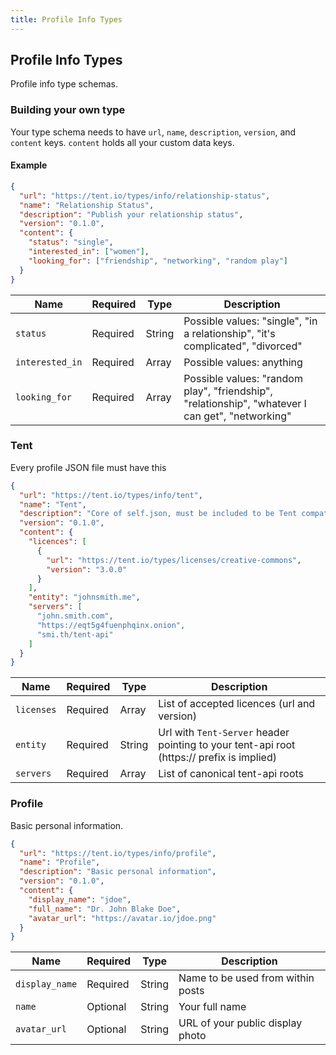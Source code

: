 ```yaml
---
title: Profile Info Types
---
```


## Profile Info Types

Profile info type schemas.

### Building your own type

Your type schema needs to have `url`, `name`, `description`, `version`, and `content` keys. `content` holds all your custom data keys.

#### Example
```json
{
  "url": "https://tent.io/types/info/relationship-status",
  "name": "Relationship Status",
  "description": "Publish your relationship status",
  "version": "0.1.0",
  "content": {
    "status": "single",
    "interested_in": ["women"],
    "looking_for": ["friendship", "networking", "random play"]
  }
}
```

| Name            | Required | Type   | Description      | 
| --------------- | -------- | ------ | ---------------- | 
| `status`				| Required | String | Possible values: "single", "in a relationship", "it's complicated", "divorced" |
| `interested_in` | Required | Array  | Possible values: anything |
| `looking_for`   | Required | Array  | Possible values: "random play", "friendship", "relationship", "whatever I can get", "networking" |

### Tent

Every profile JSON file must have this

```json
{
  "url": "https://tent.io/types/info/tent",
  "name": "Tent",
  "description": "Core of self.json, must be included to be Tent compatible",
  "version": "0.1.0",
  "content": {
    "licences": [
      {
        "url": "https://tent.io/types/licenses/creative-commons",
        "version": "3.0.0"
      }
    ],
    "entity": "johnsmith.me",
    "servers": [
      "john.smith.com",
      "https://eqt5g4fuenphqinx.onion",
      "smi.th/tent-api"
    ]
  }
}
```

| Name            | Required | Type   | Description      | 
| --------------- | -------- | ------ | ---------------- | 
| `licenses`			| Required | Array  | List of accepted licences (url and version) |
| `entity`				| Required | String | Url with `Tent-Server` header pointing to your tent-api root (https:// prefix is implied) |
| `servers`				| Required | Array  | List of canonical tent-api roots |

### Profile

Basic personal information.

```json
{
  "url": "https://tent.io/types/info/profile",
  "name": "Profile",
  "description": "Basic personal information",
  "version": "0.1.0",
  "content": {
    "display_name": "jdoe",
    "full_name": "Dr. John Blake Doe",
    "avatar_url": "https://avatar.io/jdoe.png"
  }
}
```

| Name            | Required | Type   | Description      | 
| --------------- | -------- | ------ | ---------------- | 
| `display_name`  | Required | String | Name to be used from within posts |
| `name`					| Optional | String | Your full name |
| `avatar_url`    | Optional | String | URL of your public display photo |

